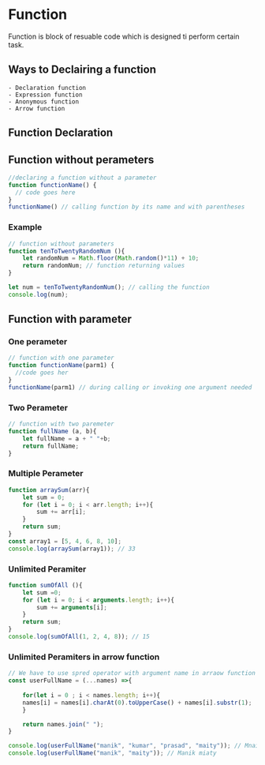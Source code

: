 # Function
Function is block of resuable code which is designed ti perform certain task.

## Ways to Declairing a function

    - Declaration function
    - Expression function
    - Anonymous function
    - Arrow function

## Function Declaration

##  Function without perameters
```js
//declaring a function without a parameter
function functionName() {
  // code goes here
}
functionName() // calling function by its name and with parentheses
```

### Example 

```js
// function without parameters 
function tenToTwentyRandomNum (){
    let randomNum = Math.floor(Math.random()*11) + 10;
    return randomNum; // function returning values
}

let num = tenToTwentyRandomNum(); // calling the function
console.log(num);
```

## Function with parameter

### One perameter
```js
// function with one parameter
function functionName(parm1) {
  //code goes her
}
functionName(parm1) // during calling or invoking one argument needed
```

### Two Perameter
```js
// function with two paremeter 
function fullName (a, b){
    let fullName = a + " "+b;
    return fullName;
}
```

### Multiple Perameter
```js
function arraySum(arr){
    let sum = 0;
    for (let i = 0; i < arr.length; i++){
        sum += arr[i];
    }
    return sum;
}
const array1 = [5, 4, 6, 8, 10];
console.log(arraySum(array1)); // 33
```

### Unlimited Peramiter
```js
function sumOfAll (){
    let sum =0;
    for (let i = 0; i < arguments.length; i++){
        sum += arguments[i];
    }
    return sum;
}
console.log(sumOfAll(1, 2, 4, 8)); // 15
```
### Unlimited Peramiters in arrow function
```js
// We have to use spred operator with argument name in arraow function for  unlimeted 
const userFullName = (...names) =>{
    
    for(let i = 0 ; i < names.length; i++){
    names[i] = names[i].charAt(0).toUpperCase() + names[i].substr(1);
    }

    return names.join(" ");
}

console.log(userFullName("manik", "kumar", "prasad", "maity")); // Mnaik Kumar Prasad Maity
console.log(userFullName("manik", "maity")); // Manik miaty
```
